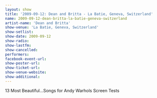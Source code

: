 ```yaml
---
layout: show
title: '2009-09-12: Dean and Britta - La Batie, Geneva, Switzerland'
name: 2009-09-12-dean-britta-la-batie-geneva-switzerland
artist-name: 'Dean and Britta'
show-venue: 'La Batie, Geneva, Switzerland'
show-setlist: 
show-date: 2009-09-12
show-radio: 
show-lastfm: 
show-cancelled: 
performers: 
facebook-event-url: 
show-poster-url: 
show-ticket-url: 
show-venue-website: 
show-additional: 
---
```


13 Most Beautiful...Songs for Andy Warhols Screen Tests